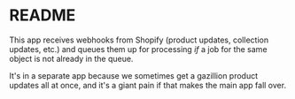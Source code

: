 # README

This app receives webhooks from Shopify (product updates, collection updates, etc.) and queues them up for processing *if* a job for the same object is not already in the queue.

It's in a separate app because we sometimes get a gazillion product updates all at once, and it's a giant pain if that makes the main app fall over.

